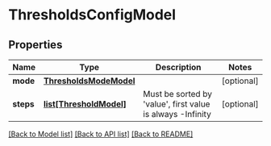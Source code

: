 # ThresholdsConfigModel

## Properties
Name | Type | Description | Notes
------------ | ------------- | ------------- | -------------
**mode** | [**ThresholdsModeModel**](ThresholdsModeModel.md) |  | [optional] 
**steps** | [**list[ThresholdModel]**](ThresholdModel.md) | Must be sorted by &#39;value&#39;, first value is always -Infinity | [optional] 

[[Back to Model list]](../README.md#documentation-for-models) [[Back to API list]](../README.md#documentation-for-api-endpoints) [[Back to README]](../README.md)


